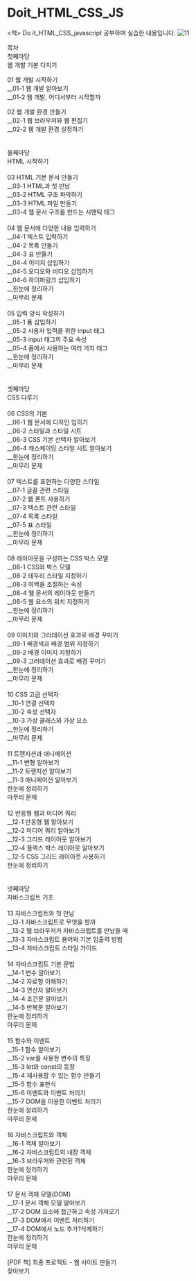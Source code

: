 # Doit_HTML_CSS_JS

&lt;책> Do it_HTML_CSS_javascript 공부하며 실습한 내용입니다. 
![11](https://user-images.githubusercontent.com/104782358/168514699-f28b0408-5679-4b1d-a155-3ad1f3101e1e.jpg)

목차 <br>
첫째마당 <br>
웹 개발 기본 다지기 <br>

01 웹 개발 시작하기 <br>
__01-1 웹 개발 알아보기 <br>
__01-2 웹 개발, 어디서부터 시작할까 <br>

02 웹 개발 환경 만들기 <br>
__02-1 웹 브라우저와 웹 편집기 <br>
__02-2 웹 개발 환경 설정하기 <br>
<br>
<br>
둘째마당 <br>
HTML 시작하기 <br>
<br>
03 HTML 기본 문서 만들기 <br>
__03-1 HTML과 첫 만남<br>
__03-2 HTML 구조 파악하기<br>
__03-3 HTML 파일 만들기<br>
__03-4 웹 문서 구조를 만드는 시맨틱 태그<br>
<br>
04 웹 문서에 다양한 내용 입력하기<br>
__04-1 텍스트 입력하기<br>
__04-2 목록 만들기<br>
__04-3 표 만들기<br>
__04-4 이미지 삽입하기<br>
__04-5 오디오와 비디오 삽입하기<br>
__04-6 하이퍼링크 삽입하기<br>
__한눈에 정리하기<br>
__마무리 문제<br>
<br>
05 입력 양식 작성하기<br>
__05-1 폼 삽입하기<br>
__05-2 사용자 입력을 위한 input 태그<br>
__05-3 input 태그의 주요 속성<br>
__05-4 폼에서 사용하는 여러 가지 태그<br>
__한눈에 정리하기<br>
__마무리 문제<br>
<br>
<br>
셋째마당<br>
CSS 다루기<br>
<br>
06 CSS의 기본<br>
__06-1 웹 문서에 디자인 입히기<br>
__06-2 스타일과 스타일 시트<br>
__06-3 CSS 기본 선택자 알아보기<br>
__06-4 캐스케이딩 스타일 시트 알아보기<br>
__한눈에 정리하기<br>
__마무리 문제<br>
<br>
07 텍스트를 표현하는 다양한 스타일<br>
__07-1 글꼴 관련 스타일<br>
__07-2 웹 폰트 사용하기<br>
__07-3 텍스트 관련 스타일<br>
__07-4 목록 스타일<br>
__07-5 표 스타일<br>
__한눈에 정리하기<br>
__마무리 문제<br>
<br>
08 레이아웃을 구성하는 CSS 박스 모델<br>
__08-1 CSS와 박스 모델<br>
__08-2 테두리 스타일 지정하기<br>
__08-3 여백을 조절하는 속성<br>
__08-4 웹 문서의 레이아웃 만들기<br>
__08-5 웹 요소의 위치 지정하기<br>
__한눈에 정리하기<br>
__마무리 문제<br>
<br>
09 이미지와 그러데이션 효과로 배경 꾸미기<br>
__09-1 배경색과 배경 범위 지정하기<br>
__09-2 배경 이미지 지정하기<br>
__09-3 그러데이션 효과로 배경 꾸미기<br>
__한눈에 정리하기<br>
__마무리 문제<br>
<br>
10 CSS 고급 선택자<br>
__10-1 연결 선택자<br>
__10-2 속성 선택자<br>
__10-3 가상 클래스와 가상 요소<br>
__한눈에 정리하기<br>
__마무리 문제<br>
<br>
11 트랜지션과 애니메이션<br>
__11-1 변형 알아보기<br>
__11-2 트랜지션 알아보기<br>
__11-3 애니메이션 알아보기<br>
한눈에 정리하기<br>
마무리 문제<br>
<br>
12 반응형 웹과 미디어 쿼리<br>
__12-1 반응형 웹 알아보기<br>
__12-2 미디어 쿼리 알아보기<br>
__12-3 그리드 레이아웃 알아보기<br>
__12-4 플렉스 박스 레이아웃 알아보기<br>
__12-5 CSS 그리드 레이아웃 사용하기<br>
한눈에 정리하기<br>
<br>
<br>
넷째마당<br>
자바스크립트 기초<br>
<br>
13 자바스크립트와 첫 만남<br>
__13-1 자바스크립트로 무엇을 할까<br>
__13-2 웹 브라우저가 자바스크립트를 만났을 때<br>
__13-3 자바스크립트 용어와 기본 입출력 방법<br>
__13-4 자바스크립트 스타일 가이드<br>
<br>
14 자바스크립트 기본 문법<br>
__14-1 변수 알아보기<br>
__14-2 자료형 이해하기<br>
__14-3 연산자 알아보기<br>
__14-4 조건문 알아보기<br>
__14-5 반복문 알아보기<br>
한눈에 정리하기<br>
마무리 문제<br>
<br>
15 함수와 이벤트<br>
__15-1 함수 알아보기<br>
__15-2 var를 사용한 변수의 특징<br>
__15-3 let와 const의 등장<br>
__15-4 재사용할 수 있는 함수 만들기<br>
__15-5 함수 표현식<br>
__15-6 이벤트와 이벤트 처리기<br>
__15-7 DOM을 이용한 이벤트 처리기<br>
한눈에 정리하기<br>
마무리 문제<br>
<br>
16 자바스크립트와 객체<br>
__16-1 객체 알아보기<br>
__16-2 자바스크립트의 내장 객체<br>
__16-3 브라우저와 관련된 객체<br>
한눈에 정리하기<br>
마무리 문제<br>
<br>
17 문서 객체 모델(DOM)<br>
__17-1 문서 객체 모델 알아보기<br>
__17-2 DOM 요소에 접근하고 속성 가져오기<br>
__17-3 DOM에서 이벤트 처리하기<br>
__17-4 DOM에서 노드 추가?삭제하기<br>
한눈에 정리하기<br>
마무리 문제<br>
<br>
[PDF 책] 최종 프로젝트 - 웹 사이트 만들기<br>
찾아보기<br>

